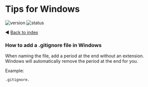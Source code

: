# Tips for Windows
<img src="https://img.shields.io/badge/version-0.1.0-blue.svg" alt="version"/>
<img src="https://img.shields.io/badge/status-draft-yellow.svg" alt="status"/>

◄ [Back to index](readme.md)

### How to add a .gitignore file in Windows
When naming the file, add a period at the end without an extension. Windows will automatically remove the period at the end for you.

Example:

```cmd
.gitignore.
```
